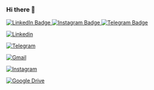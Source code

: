 ### Hi there 👋

 <a href="https://www.linkedin.com/in/yaroslav-shevchenko-48068024b">
  <img src="https://img.shields.io/badge/LinkedIn-blue?logo=linkedin&logoColor=white&style=for-the-badge" alt="LinkedIn Badge"/>
  </a> 
  <a href="https://instagram.com/_yaroslavshevchenko_?igshid=YmMyMTA2M2Y">
  <img src="https://img.shields.io/badge/Instagram-E4405F?style=for-the-badge&logo=instagram&logoColor=white" alt="Instagram Badge"/>
  </a>
   <a href="https://img.shields.io/badge/Telegram-2CA5E0?style=for-the-badge&logo=telegram&logoColor=white">
  <img src="https://t.me/Yaroslav8888888" alt="Telegram Badge"/>
  </a>
  
[![Linkedin](https://cdn.icon-icons.com/icons2/2530/PNG/512/linkedin_button_icon_151847.png)](https://www.linkedin.com/in/yaroslav-shevchenko-48068024b?lipi=urn%3Ali%3Apage%3Ad_flagship3_profile_view_base_contact_details%3BA97%2FPecDSD%2BrV8PsKajDvw%3D%3D "My Linkedin")

[![Telegram](https://cdn.icon-icons.com/icons2/2530/PNG/512/telegram_button_icon_151837.png)](https://t.me/Yaroslav8888888 "My Telegram")

[![Gmail](https://cdn.icon-icons.com/icons2/2530/PNG/512/gmail_button_icon_151848.png)](https://shev4enka7@gmail.com "My Gmail")

[![Instagram](https://cdn.icon-icons.com/icons2/2530/PNG/512/instagram_button_icon_151849.png)](https://instagram.com/_yaroslavshevchenko_?igshid=YmMyMTA2M2Y= "My Instagram")

[![Google Drive](https://cdn.icon-icons.com/icons2/2699/PNG/512/google_drive_logo_icon_171056.png)](https://drive.google.com/drive/folders/1bL6uw91tFg7P7WWSwTBfmXM5Svl8YEqs?usp=sharing "Documents")
<!--
**YarikSheva/YarikSheva** is a ✨ _special_ ✨ repository because its `README.md` (this file) appears on your GitHub profile.

Here are some ideas to get you started:

- 🔭 I’m currently working on ...
- 🌱 I’m currently learning ...
- 👯 I’m looking to collaborate on ...
- 🤔 I’m looking for help with ...
- 💬 Ask me about ...
- 📫 How to reach me: ...
- 😄 Pronouns: ...
- ⚡ Fun fact: ...
-->

